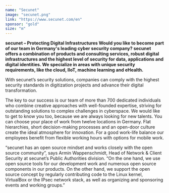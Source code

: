 ```yaml
---
name: "Secunet"
image: "secunet.png"
link: "https://www.secunet.com/en"
sponsor: "gold"
size: "m"
---
```


**secunet – Protecting Digital Infrastructures Would you like to become part of our team in Germany's leading cyber security company? secunet offers a combination of products and consulting services, robust digital infrastructures and the highest level of security for data, applications and digital identities. We specialize in areas with unique security requirements, like the cloud, IIoT, machine learning and eHealth.**

With secunet’s security solutions, companies can comply with the highest security standards in digitization projects and advance their digital transformation.

The key to our success is our team of more than 700 dedicated individuals who combine creative approaches with well-founded expertise, striving for outstanding solutions to complex challenges in cyberspace. We would like to get to know you too, because we are always looking for new talents. You can choose your place of work from twelve locations in Germany. Flat hierarchies, short decision-making processes and an open-door culture create the ideal atmosphere for innovation. For a good work-life balance our employees benefit from flexible working hours with options for mobile work.

“secunet has an open source mindset and works closely with the open source community”, says Armin Wappenschmidt, Head of Network & Client Security at secunet’s Public Authorities division. “On the one hand, we use open source tools for our development work and numerous open source components in our products. On the other hand, we support the open source concept by regularly contributing code to the Linux kernel, VirtualBox or the IPsec network stack, as well as organizing and sponsoring events and working groups.”

